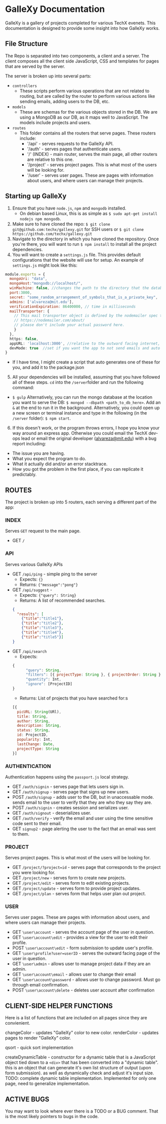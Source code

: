 # GalleXy Documentation

GalleXy is a gallery of projects completed for various TechX evenets. This documentation is designed to provide some insight into how GalleXy works. 

## File Structure

The Repo is separated into two components, a client and a server. The client composes all the client side JavaScript, CSS and templates for pages that are served by the server.

The server is broken up into several parts: 
* `controllers`
  * These scripts perform various operations that are not related to routing, but are called by the router to perform various actions like sending emails, adding users to the DB, etc.
* `models`
  * These are schemas for the various objects stored in the DB. We are using a MongoDB as our DB, as it maps well to JavaScript. The models include projects and users. 
* `routes`
  * This folder contains all the routers that serve pages. These routers include:
    * '/api' - serves requests to the GalleXy API.
    * '/auth' - serves pages that authenticate users.
    * '/' (INDEX) - main router, serves the main page, all other routers are relative to this one.
    * '/project' - serves project pages. This is what most of the users will be looking for.
    * '/user' - serves user pages. These are pages with information about users, and where users can manage their projects.

## Starting up GalleXy

1. Ensure that you have `node.js`, `npm` and `mongodb` installed. 
    * On debian based Linux, this is as simple as `$ sudo apt-get install nodejs npm mongodb`. 
2. Make sure to have cloned the repo: `$ git clone git@github.com:techx/gallexy.git` for SSH users or `$ git clone https://github.com/techx/gallexy.git`
3. Navigate to the directory in which you have cloned the repository. Once you're there, you will want to run `$ npm install` to install all the project dependencies.
4. You will want to create a `settings.js` file. This provides default configurations that the website will use for setup. An example of `settings.js` might look like this:
```JavaScript
module.exports = {
  mongoUri: "data",
  mongoHost:"mongodb://localhost/",
  winMachine: false, //changes the path to the directory that the database uses.
  port:3000,
  secret: "some_random_arrangement_of_symbols_that_is_a_private_key",
  admins: ['alvareza@mit.edu'],
  verificationExpiration: 86400000, // time in milliseconds
  mailTransporter: {
    // This mail transporter object is defined by the nodemailer spec that you can reference here:
    // https://nodemailer.com/about/
    // please don't include your actual password here. 
    }
  },
  https: false,
  appURL: 'localhost:3000', //relative to the outward facing internet, if using an http port, omit the port.
  devMode: true  //set if you want the app to not send emails and auto register people when the sign up, good for testing.
}
```
   * If I have time, I might create a script that auto generates one of these for you, and add it to the package.json
5. All your dependencies will be installed, assuming that you have followed all of these steps. `cd` into the `/server`folder and run the following command:
  * `$ gulp`
  Alternatively, you can run the mongo database at the location you want to serve the DB: `$ mongod --dbpath <path_to_db_here>`. Add an `&` at the end to run it in the background. Alternatively, you could open up a new screen or terminal instance and type in the following (in the `/server` folder): `$ npm start`.

6. If this doesn't work, or the program throws errors, I hope you know your way around an express app. Otherwise you could email the TechX dev-ops lead or email the original developer (alvareza@mit.edu) with a bug report including: 
  * The issue you are having.
  * What you expect the program to do.
  * What it actually did and/or an error stacktrace.
  * How you got the problem in the first place, if you can replicate it predictably.

## ROUTES
The project is broken up into 5 routers, each serving a different part of the app:

### INDEX
 Serves `GET` request to the main page.
* GET `/`
### API 
Serves various GalleXy APIs
 * GET `/api/ping`    - simple ping to the server
    * Expects: `{}`
    * Returns: `{"message":"pong"}`
 * GET `/api/suggest` - 
    * Expects: `{"query": String}`
    * Returns: A list of recommended searches.
    ```JSON
    {
      "results": [
        {"title":"title1"},
        {"title":"title2"},
        {"title":"title3"},
        {"title":"title4"},
        {"title":"title5"}]
    }
    ```
 * GET `/api/search`
    * Expects:
    ```JavaScript
    {
          "query": String,
          "filters": [{ projectType: String }, { projectOrder: String }],
          "quantity": Int,
          "ignore": [ProjectID]
    }
    ```
    * Returns: List of projects that you have searched for:s
    ```JavaScript
    [{
      picURL: String(URl),
      title: String,
      author: String,
      description: String,
      status: String,
      id: ProjectID,
      popularity: Int,
      lastChange: Date,
      projectType: String
    }]
    ```

### AUTHENTICATION
Authentication happens using the `passport.js` local strategy.
 * GET `/auth/signin` - serves page that lets users sign in.
 * GET `/auth/signup` - serves page that signs up new users.
 * POST `/auth/signup` - adds user to the DB, but in unaccessable mode. sends email to the user to verify that they are who they say they are.
 * POST `/auth/signin` - creates session and serializes user.
 * GET `/auth/signout` - deserializes user.
 * GET `/auth/verify` - verify the email and user using the time sensitive code sent to their email.
 * GET `signup2` - page alerting the user to the fact that an email was sent to them.
### PROJECT
Serves project pages. This is what most of the users will be looking for.
* GET `/project/?project=id` - serves page that corresponds to the project you were looking for.
* GET `/project/new` - serves form to create new projects.
* GET `/project/edit` - serves form to edit existing projects.
* GET `/project/update` - serves form to provide project updates.
* GET `/project/plan` - serves form that helps user plan out project.
  
### USER
Serves user pages. These are pages with information about users, and where users can manage their projects.
* GET `\user\account` - serves the account page of the user in question.
* GET `\user\account\edit` - provides a view for the user to edit their profile.
* POST `\user\account\edit` - form submission to update user's profile.
* GET `\user\profile?user=userID` - serves the outward facing page of the user in question.
* GET `\user\admin` - allows user to manage project data if they are an admin.
* GET `\user\account\email` - allows user to change their email
* GET `\user\account\password` - allows user to change password. Must go through email confirmation.
* POST `\user\account\delete` - deletes user account after confirmation
## CLIENT-SIDE HELPER FUNCTIONS
Here is a list of functions that are included on all pages since they are convienient.

changeColor - updates "GalleXy" color to new color.
renderColor - updates pages to render "GalleXy" color.

qsort - quick sort implementation

createDynamicTable - constructor for a dynamic table that is a JavaScript object tied down to a `<div>` that has been converted into a "dynamic table". this is an object that can generate it's own list structure of output (upon form submission). as well as dynamically check and adjust it's input size.
TODO: complete dynamic table implementation. Implemented for only one page, need to generalize implementation. 

## ACTIVE BUGS

You may want to look where ever there is a TODO or a BUG comment. That is the most likely pointers to bugs in the code.
